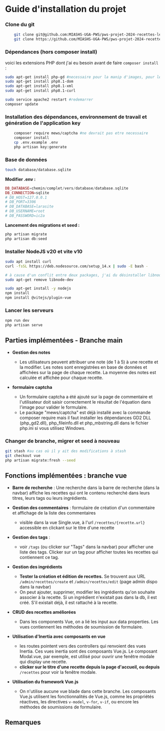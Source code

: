 # Guide d'installation du projet 

### Clone du git
```bash
    git clone git@github.com:MIASHS-UGA-PWS/pws-projet-2024-recettes-lecire_piolat.git #en ssh
    git clone https://github.com/MIASHS-UGA-PWS/pws-projet-2024-recettes-lecire_piolat.git #en https  
```
### Dépendances (hors composer install)
voici les extensions PHP dont j'ai eu besoin avant de faire ```composer install``` :
```bash
sudo apt-get install php-gd #necessaire pour la manip d'images, pour le captcha
sudo apt-get install php8.1-dom
sudo apt-get install php8.1-xml
sudo apt-get install php8.1-curl

sudo service apache2 restart #redemarrer
composer update
```
### Installation des dépendances, environnement de travail et génération de l'application key 
```bash
    composer require mews/captcha #ne devrait pas etre necessaire
    composer install
    cp .env.example .env    
    php artisan key:generate
```

### Base de données
```bash
touch database/database.sqlite
```
**Modifier .env :**
```php
DB_DATABASE=chemin/complet/vers/database/database.sqlite
DB_CONNECTION=sqlite
# DB_HOST=127.0.0.1
# DB_PORT=3306
# DB_DATABASE=larasite
# DB_USERNAME=root
# DB_PASSWORD=ic2a
```
**Lancement des migrations et seed :**
```bash
php artisan migrate
php artisan db:seed 
``` 

### Installer NodeJS v20 et vite v10 
```bash
sudo apt install curl
curl -fsSL https://deb.nodesource.com/setup_14.x | sudo -E bash -

# à cause d'un conflit entre deux packages, j'ai du désinstaller libnode-dev
sudo apt-get remove libnode-dev

sudo apt-get install -y nodejs
npm install
npm install @vitejs/plugin-vue
```  
### Lancer les serveurs 
```bash
npm run dev
php artisan serve
```
## Parties implémentées - Branche main
- **Gestion des notes**  
    - Les utilisateurs peuvent attribuer une note (de 1 à 5) à une recette et la modifier. Les notes sont enregistrées en base de données et affichées sur la page de chaque recette. La moyenne des notes est calculée et affichée pour chaque recette.

- **formulaire captcha** 
    - Un formulaire captcha a été ajouté sur la page de commentaire et l'utilisateur doit saisir correctement le résultat de l'équation dans l'image pour valider le formulaire.
    - Le package "mews/captcha" est déjà installé avec la commande composer require mais il faut installer les dépendances GD2 DLL (php_gd2.dll), php_fileinfo.dll et php_mbstring.dll dans le fichier php.ini si vous utilisez Windows.

### Changer de branche, migrer et seed à nouveau
```bash
git stash #au cas où il y ait des modifications à stash
git checkout vue
php artisan migrate:fresh --seed
```

## Fonctions implémentées : branche vue  

- **Barre de recherche** : Une recherche dans la barre de recherche (dans la navbar) affiche les recettes qui ont le contenu recherché dans leurs titres, leurs tags ou leurs ingrédients.  

- **Gestion des commentaires** :  formulaire de création d'un commentaire et affichage de la liste des commentaires
    - visible dans la vue Single.vue, à l'url ```/recettes/{recette.url}``` accessible en clickant sur le titre d'une recette  

- **Gestion des tags** : 
    - voir ```/tags``` (ou clicker sur "Tags" dans la navbar) pour afficher une liste des tags. Clicker sur un tag pour afficher toutes les recettes qui contiennent ce tag.    

- **Gestion des ingrédients**
    - **Tester la création et édition de recettes.** Se trouvent aux URL ```/admin/recettes/create``` et ```/admin/recettes/edit``` (page admin dispo dans la navbar)
    - On peut ajouter, supprimer, modifier les ingrédients qu'on souhaite associer à la recette. Si un ingrédient n'existait pas dans la db, il est créé. S'il existait déjà, il est rattaché à la recette.

- **CRUD des recettes améliorées**
    - Dans les components Vue, on a lié les input aux data properties. Les vues contiennent les méthodes de soumission de formulaire.
  
- **Utilisation d'Inertia avec composants en vue**
    - les routes pointent vers des controllers qui renvoient des vues Inertia. Ces vues inertia sont des composants Vue.js. Le composant Modal.vue, par exemple, est utilisé pour ouvrir une fenêtre modale qui display une recette.
    - **clicker sur le titre d'une recette depuis la page d'accueil, ou depuis** ```/recettes```  pour voir la fenêtre modale.

- **Utilisation du framework Vue.js**
    - On n'utilise aucune vue blade dans cette branche. Les composants Vue.js utilisent les fonctionnalités de Vue.js, comme les propriétés réactives, les directives ```v-model```, ```v-for```, ```v-if```, ou encore les méthodes de soumissions de formulaire.  
  
## Remarques
